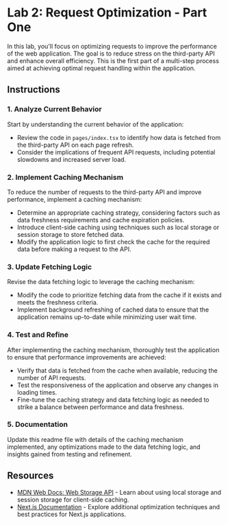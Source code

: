# Lab 2: Request Optimization - Part One

In this lab, you'll focus on optimizing requests to improve the performance of the web application. The goal is to reduce stress on the third-party API and enhance overall efficiency. This is the first part of a multi-step process aimed at achieving optimal request handling within the application.

## Instructions

### 1. Analyze Current Behavior

Start by understanding the current behavior of the application:

- Review the code in `pages/index.tsx` to identify how data is fetched from the third-party API on each page refresh.
- Consider the implications of frequent API requests, including potential slowdowns and increased server load.

### 2. Implement Caching Mechanism

To reduce the number of requests to the third-party API and improve performance, implement a caching mechanism:

- Determine an appropriate caching strategy, considering factors such as data freshness requirements and cache expiration policies.
- Introduce client-side caching using techniques such as local storage or session storage to store fetched data.
- Modify the application logic to first check the cache for the required data before making a request to the API.

### 3. Update Fetching Logic

Revise the data fetching logic to leverage the caching mechanism:

- Modify the code to prioritize fetching data from the cache if it exists and meets the freshness criteria.
- Implement background refreshing of cached data to ensure that the application remains up-to-date while minimizing user wait time.

### 4. Test and Refine

After implementing the caching mechanism, thoroughly test the application to ensure that performance improvements are achieved:

- Verify that data is fetched from the cache when available, reducing the number of API requests.
- Test the responsiveness of the application and observe any changes in loading times.
- Fine-tune the caching strategy and data fetching logic as needed to strike a balance between performance and data freshness.

### 5. Documentation

Update this readme file with details of the caching mechanism implemented, any optimizations made to the data fetching logic, and insights gained from testing and refinement.

## Resources

- [MDN Web Docs: Web Storage API](https://developer.mozilla.org/en-US/docs/Web/API/Web_Storage_API) - Learn about using local storage and session storage for client-side caching.
- [Next.js Documentation](https://nextjs.org/docs) - Explore additional optimization techniques and best practices for Next.js applications.